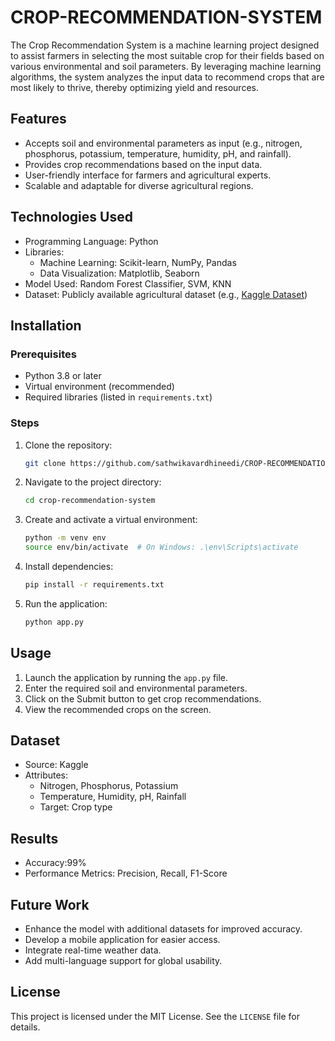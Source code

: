 # CROP-RECOMMENDATION-SYSTEM
The Crop Recommendation System is a machine learning project designed to assist farmers in selecting the most suitable crop for their fields based on various environmental and soil parameters. By leveraging machine learning algorithms, the system analyzes the input data to recommend crops that are most likely to thrive, thereby optimizing yield and resources.

## Features
- Accepts soil and environmental parameters as input (e.g., nitrogen, phosphorus, potassium, temperature, humidity, pH, and rainfall).
- Provides crop recommendations based on the input data.
- User-friendly interface for farmers and agricultural experts.
- Scalable and adaptable for diverse agricultural regions.

## Technologies Used
- Programming Language: Python
- Libraries:
  - Machine Learning: Scikit-learn, NumPy, Pandas
  - Data Visualization: Matplotlib, Seaborn
- Model Used: Random Forest Classifier, SVM, KNN
- Dataset: Publicly available agricultural dataset (e.g., [Kaggle Dataset](https://www.kaggle.com/datasets))

## Installation

### Prerequisites
- Python 3.8 or later
- Virtual environment (recommended)
- Required libraries (listed in `requirements.txt`)

### Steps
1. Clone the repository:
   ```bash
   git clone https://github.com/sathwikavardhineedi/CROP-RECOMMENDATION-SYSTEM.git
   ```
2. Navigate to the project directory:
   ```bash
   cd crop-recommendation-system
   ```
3. Create and activate a virtual environment:
   ```bash
   python -m venv env
   source env/bin/activate  # On Windows: .\env\Scripts\activate
   ```
4. Install dependencies:
   ```bash
   pip install -r requirements.txt
   ```
5. Run the application:
   ```bash
   python app.py
   ```

## Usage
1. Launch the application by running the `app.py` file.
2. Enter the required soil and environmental parameters.
3. Click on the Submit button to get crop recommendations.
4. View the recommended crops on the screen.

## Dataset
- Source: Kaggle
- Attributes:
  - Nitrogen, Phosphorus, Potassium
  - Temperature, Humidity, pH, Rainfall
  - Target: Crop type

## Results
- Accuracy:99% 
- Performance Metrics: Precision, Recall, F1-Score

## Future Work
- Enhance the model with additional datasets for improved accuracy.
- Develop a mobile application for easier access.
- Integrate real-time weather data.
- Add multi-language support for global usability.

## License
This project is licensed under the MIT License. See the `LICENSE` file for details.
